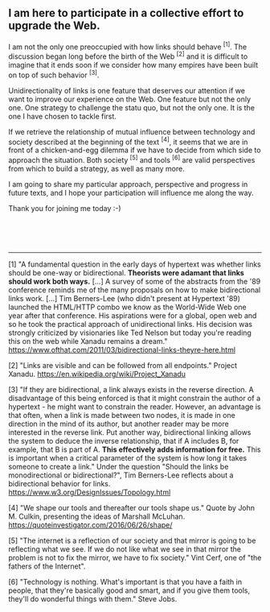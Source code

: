 ## I am here to participate in a collective effort to upgrade the Web.

I am not the only one preoccupied with how links should behave <sup>[1]</sup>. The discussion began long before the birth of the Web <sup>[2]</sup> and it is difficult to imagine that it ends soon if we consider how many empires have been built on top of such behavior <sup>[3]</sup>.

Unidirectionality of links is one feature that deserves our attention if we want to improve our experience on the Web. One feature but not the only one. One strategy to challenge the statu quo, but not the only one. It is the one I have chosen to tackle first.

If we retrieve the relationship of mutual influence between technology and society described at the beginning of the text <sup>[4]</sup>, it seems that we are in front of a chicken-and-egg dilemma if we have to decide from which side to approach the situation. Both society <sup>[5]</sup> and tools <sup>[6]</sup> are valid perspectives from which to build a strategy, as well as many more. 

I am going to share my particular approach, perspective and progress in future texts, and I hope your participation will influence me along the way.

Thank you for joining me today :-)

<br><br><br>

---

[1] "A fundamental question in the early days of hypertext was whether links should be one-way or bidirectional. **Theorists were adamant that links should work both ways.** [...] A survey of some of the abstracts from the '89 conference reminds me of the many proposals on how to make bidirectional links work. [...] Tim Berners-Lee (who didn't present at Hypertext '89) launched the HTML/HTTP combo we know as the World-Wide Web one year after that conference. His aspirations were for a global, open web and so he took the practical approach of unidirectional links. His decision was strongly criticized by visionaries like Ted Nelson but today you're reading this on the web while Xanadu remains a dream." https://www.ofthat.com/2011/03/bidirectional-links-theyre-here.html

[2] "Links are visible and can be followed from all endpoints." Project Xanadu. https://en.wikipedia.org/wiki/Project_Xanadu

[3] "If they are bidirectional, a link always exists in the reverse direction. A disadvantage of this being enforced is that it might constrain the author of a hypertext - he might want to constrain the reader. However, an advantage is that often, when a link is made between two nodes, it is made in one direction in the mind of its author, but another reader may be more interested in the reverse link. Put another way, bidirectional linking allows the system to deduce the inverse relationship, that if A includes B, for example, that B is part of A. **This effectively adds information for free.** This is important when a critical parameter of the system is how long it takes someone to create a link." Under the question "Should the links be monodirectional or bidirectional?", Tim Berners-Lee reflects about a bidirectional behavior for links. https://www.w3.org/DesignIssues/Topology.html

[4] "We shape our tools and thereafter our tools shape us." Quote by John M. Culkin, presenting the ideas of Marshall McLuhan. https://quoteinvestigator.com/2016/06/26/shape/

[5] "The internet is a reflection of our society and that mirror is going to be reflecting what we see. If we do not like what we see in that mirror the problem is not to fix the mirror, we have to fix society." Vint Cerf, one of "the fathers of the Internet".

[6] "Technology is nothing. What's important is that you have a faith in people, that they're basically good and smart, and if you give them tools, they'll do wonderful things with them." Steve Jobs.